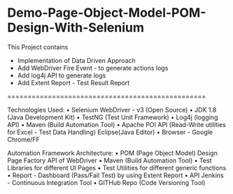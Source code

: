 # Demo-Page-Object-Model-POM-Design-With-Selenium

This Project contains
- Implementation of Data Driven Approach
- Add WebDriver Fire Event - to generate actions logs
- Add log4j API to generate logs
- Add Extent Report - Test Result Report

=================================================

Technologies Used: 
• Selenium WebDriver - v3 (Open Source) 
• JDK 1.8 (Java Development Kit) 
• TestNG (Test Unit Framework) 
• Log4j (logging API) 
• Maven (Build Automation Tool) 
• Apache POI API (Read-Write utilities for Excel - Test Data Handling) Eclipse(Java Editor) 
• Browser - Google Chrome/FF

Automation Framework Architecture: 
• POM (Page Object Model) Design Page Factory API of WebDriver 
• Maven (Build Automation Tool) 
• Test Libraries for different UI Pages 
• Test Utilities for different generic functions 
• Report - Dashboard (Pass/Fail Test) by using Extent Report 
• API Jenkins - Continuous Integration Tool 
• GITHub Repo (Code Versioning Tool)
